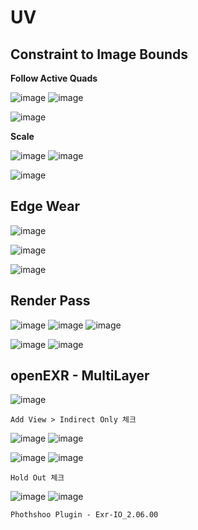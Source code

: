 UV
====

Constraint to Image Bounds
------------------------------

**Follow Active Quads**

![image](https://user-images.githubusercontent.com/30430227/163669558-a948a69a-5754-4a4c-994e-a4e9ab05eba0.png)
![image](https://user-images.githubusercontent.com/30430227/163669622-f594b959-8a04-48ca-aa1b-a3e01bf88958.png)

![image](https://user-images.githubusercontent.com/30430227/163669613-7f248e6b-6e34-4a5f-b868-fc094d15ac9b.png)

**Scale**

![image](https://user-images.githubusercontent.com/30430227/163669631-36c22a58-ba23-472d-8e8f-4a789cd013e6.png)
![image](https://user-images.githubusercontent.com/30430227/163669640-8caf05ff-05b7-47e6-9002-271f75a9d282.png)

![image](https://user-images.githubusercontent.com/30430227/163669653-e53c1c95-f346-4fc9-a312-57983032f6cd.png)


Edge Wear
------------

![image](https://user-images.githubusercontent.com/30430227/163670089-03e80833-34b7-4d39-93cc-61f71840a430.png)

![image](https://user-images.githubusercontent.com/30430227/163670096-bd3f1de1-00f4-4907-b2ba-3434180015e8.png)

![image](https://user-images.githubusercontent.com/30430227/163670167-680b3459-57ec-4763-baa5-cc56eb6bd6bc.png)


Render Pass
---------------

![image](https://user-images.githubusercontent.com/30430227/184103392-6937019a-e32e-4bae-ab86-70a9699a8d91.png)
![image](https://user-images.githubusercontent.com/30430227/184103359-08804637-46bd-414b-a632-bec33e10ac86.png)
![image](https://user-images.githubusercontent.com/30430227/184103478-09e32fd2-8323-4a66-bf78-067bb5601f7e.png)

![image](https://user-images.githubusercontent.com/30430227/184104569-62d0cdcd-9231-443e-a154-770a67e60115.png)
![image](https://user-images.githubusercontent.com/30430227/184104623-27fe7e9f-b47c-483d-880b-d312ff4efc46.png)


openEXR - MultiLayer
---------

![image](https://user-images.githubusercontent.com/30430227/184107521-84271e2d-8f4a-43b5-8c25-99f3bcbf68da.png)

`Add View > Indirect Only 체크`

![image](https://user-images.githubusercontent.com/30430227/184109007-578175fa-044a-4892-ac89-07f949afb0a2.png)
![image](https://user-images.githubusercontent.com/30430227/184109041-0e9352e5-8130-4acb-9ad5-7eab32ebf6fe.png)

![image](https://user-images.githubusercontent.com/30430227/184108647-0bc0bc68-1a14-4136-afa1-b1448e7072dc.png)
![image](https://user-images.githubusercontent.com/30430227/184108945-7d82841e-90c9-4bbf-bd82-3d876ba484ee.png)

`Hold Out 체크`

![image](https://user-images.githubusercontent.com/30430227/184109225-0e471b92-5624-4d37-be35-895dd9cdc6f2.png)
![image](https://user-images.githubusercontent.com/30430227/184109187-983b8145-ec27-451e-adee-344706364f20.png)

`Phothshoo Plugin - Exr-IO_2.06.00`





